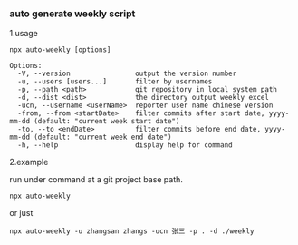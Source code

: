 ### auto generate weekly script

1.usage

```
npx auto-weekly [options]

Options:
  -V, --version                output the version number
  -u, --users [users...]       filter by usernames
  -p, --path <path>            git repository in local system path
  -d, --dist <dist>            the directory output weekly excel
  -ucn, --username <userName>  reporter user name chinese version
  -from, --from <startDate>    filter commits after start date, yyyy-mm-dd (default: "current week start date")
  -to, --to <endDate>          filter commits before end date, yyyy-mm-dd (default: "current week end date")
  -h, --help                   display help for command
```

2.example

run under command at a git project base path.

```
npx auto-weekly
```

or just

```
npx auto-weekly -u zhangsan zhangs -ucn 张三 -p . -d ./weekly
```
